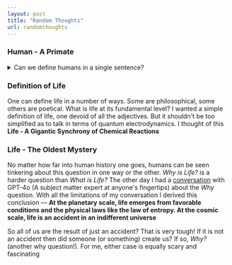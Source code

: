```yaml
---
layout: post
title: "Random Thoughts"
url: randomthoughts
---
```


### Human - A Primate

<details>
    <summary>Can we define humans in a single sentence?</summary>

    I was thinking of capturing human behavior in a single sentence. After some thought, listing the essential features of a human being—A species of the order Primate. I took help from my dear friend ChatGPT in collapsing them into a single sentence. <br>
    **Humans are a bunch of self-interested, territorial, social beings driven by the instincts to eat, survive, and reproduce**
</details>

### Definition of Life

One can define life in a number of ways. Some are philosophical, some others are poetical. What is life at its fundamental level? I wanted a simple definition of life, one devoid of all the adjectives. But it shouldn't be too simplified as to talk in terms of quantum electrodynamics. I thought of this <br>
**Life - A Gigantic Synchrony of Chemical Reactions**

### Life - The Oldest Mystery

No matter how far into human history one goes, humans can be seen tinkering about this question in one way or the other. *Why is Life?* is a harder question than *What is Life?* The other day I had a <a href="https://chatgpt.com/share/67673655-b20c-8012-900e-6b25203504ae" target="_blank" rel="noopener noreferrer">conversation</a> with GPT-4o (A subject matter expert at anyone's fingertips) about the *Why* question. With all the limitations of my conversation I derived this conclusion — **At the planetary scale, life emerges from favorable conditions and the physical laws like the law of entropy. At the cosmic scale, life is an accident in an indifferent universe** <br>

So all of us are the result of just an accident? That is very tough! If it is not an accident then did someone (or something) create us? If so, *Why?* (another why question!). For me, either case is equally scary and fascinating